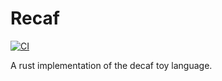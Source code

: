 # Recaf
[![CI](https://github.com/zhangjunphy/recaf/actions/workflows/ci.yml/badge.svg)](https://github.com/zhangjunphy/recaf/actions/workflows/ci.yml) 

A rust implementation of the decaf toy language.
